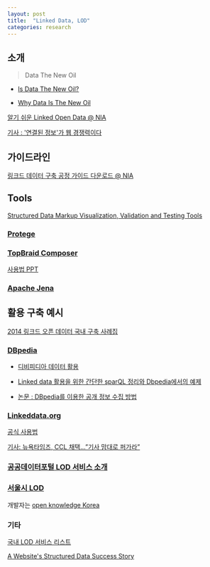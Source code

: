 ```yaml
---
layout: post
title:  "Linked Data, LOD"
categories: research
---
```





소개
-----

> Data The New Oil

* [Is Data The New Oil?](https://www.forbes.com/sites/perryrotella/2012/04/02/is-data-the-new-oil/#44f7cef27db3)

* [Why Data Is The New Oil](http://fortune.com/2016/07/11/data-oil-brainstorm-tech/)


[알기 쉬운 Linked Open Data @ NIA](http://lod.seoul.go.kr/home/guide/Easy_Guide_about_LinkedOpenData.pdf)


[기사 : '연결된 정보'가 웹 경쟁력이다](http://www.dt.co.kr/contents.html?article_no=2009110602012269745001)



가이드라인
-----------

[링크드 데이터 구축 공정 가이드 다운로드 @ NIA](https://goo.gl/asygju)



Tools
-------

[Structured Data Markup Visualization, Validation and Testing Tools](http://www.seoskeptic.com/structured-data-markup-validation-testing-tools/)


### [Protege](http://protege.stanford.edu/)



### [TopBraid Composer](http://www.topquadrant.com/downloads/topbraid-composer-install/)

[사용법 PPT](https://goo.gl/UFXnzc)


### [Apache Jena](https://jena.apache.org/)


활용 구축 예시
-------

[2014 링크드 오픈 데이터 국내 구축 사례집](http://lod.seoul.go.kr/home/guide/2014_Linked_Open_Data_internal_build_case.pdf)

### [DBpedia](http://wiki.dbpedia.org/)


* [디비피디아 데이터 활용](http://ko.dbpedia.org:8080/?p=25)


* [Linked data 활용을 위한 간단한 sparQL 정리와 Dbpedia에서의 예제](http://onto.tistory.com/55)


* [논문 : DBpedia를 이용한 공개 정보 수집 방법](https://www.dbpia.co.kr/Journal/ArticleDetail/NODE01949525)


### [Linkeddata.org](http://linkeddata.org/)

[공식 사용법](http://linkeddata.org/guides-and-tutorials)


[기사: 뉴욕타임즈, CCL 채택…”기사 맘대로 퍼가라”](https://www.bloter.net/archives/18521)



### [공공데이터포털 LOD 서비스 소개](https://www.data.go.kr/participation/lodService/index.do)




### [서울시 LOD](http://lod.seoul.go.kr/home/)


개발자는 [open knowledge Korea](http://okfn.kr/)

### 기타 

[국내 LOD 서비스 리스트](https://goo.gl/3oMDhk)

[A Website's Structured Data Success Story](http://www.seoskeptic.com/a-websites-structured-data-success-story/)

